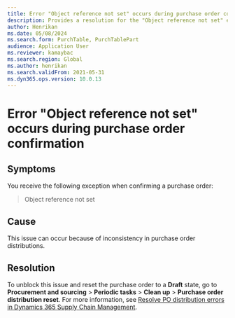 ```yaml
---
title: Error "Object reference not set" occurs during purchase order confirmation
description: Provides a resolution for the "Object reference not set" error that occurs during purchase order confirmation.
author: Henrikan
ms.date: 05/08/2024
ms.search.form: PurchTable, PurchTablePart
audience: Application User
ms.reviewer: kamaybac
ms.search.region: Global
ms.author: henrikan
ms.search.validFrom: 2021-05-31
ms.dyn365.ops.version: 10.0.13
---
```

# Error "Object reference not set" occurs during purchase order confirmation

## Symptoms

You receive the following exception when confirming a purchase order:

> Object reference not set

## Cause

This issue can occur because of inconsistency in purchase order distributions.

## Resolution

To unblock this issue and reset the purchase order to a **Draft** state, go to **Procurement and sourcing** > **Periodic tasks** > **Clean up** > **Purchase order distribution reset**. For more information, see [Resolve PO distribution errors in Dynamics 365 Supply Chain Management](https://cloudblogs.microsoft.com/dynamics365/it/2020/08/12/resolve-po-distribution-errors-in-dynamics-365-supply-chain-management/).

